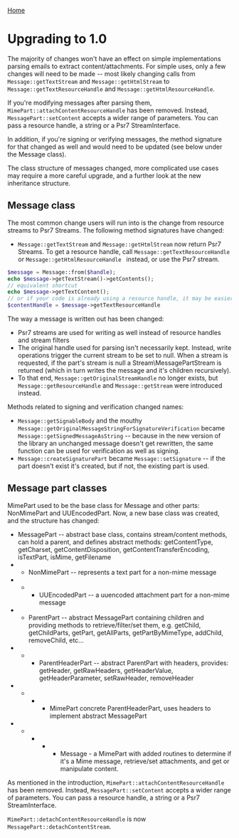 [Home](/)

# Upgrading to 1.0

The majority of changes won't have an effect on simple implementations parsing emails to extract content/attachments.  For simple uses, only a few changes will need to be made -- most likely changing calls from ``` Message::getTextStream ``` and ``` Message::getHtmlStream ``` to ``` Message::getTextResourceHandle ``` and ``` Message::getHtmlResourceHandle ```.

If you're modifying messages after parsing them, ``` MimePart::attachContentResourceHandle ``` has been removed.  Instead, ``` MessagePart::setContent ``` accepts a wider range of parameters.  You can pass a resource handle, a string or a Psr7 StreamInterface.

In addition, if you're signing or verifying messages, the method signature for that changed as well and would need to be updated (see below under the Message class).

The class structure of messages changed, more complicated use cases may require a more careful upgrade, and a further look at the new inheritance structure.

## Message class

The most common change users will run into is the change from resource streams to Psr7 Streams.  The following method signatures have changed:

 * ``` Message::getTextStream ``` and ``` Message::getHtmlStream ``` now return Psr7 Streams.  To get a resource handle, call ``` Message::getTextResourceHandle ``` or ``` Message::getHtmlResourceHandle  ``` instead, or use the Psr7 stream.

```php
$message = Message::from($handle);
echo $message->getTextStream()->getContents();
// equivalent shortcut
echo $message->getTextContent();
// or if your code is already using a resource handle, it may be easier to use getTextResourceHandle
$contentHandle = $message->getTextResourceHandle
```

The way a message is written out has been changed:

 * Psr7 streams are used for writing as well instead of resource handles and stream filters
 * The original handle used for parsing isn't necessarily kept.  Instead, write operations trigger the current stream to be set to null.  When a stream is requested, if the part's stream is null a Stream\MessagePartStream is returned (which in turn writes the message and it's children recursively).
 * To that end, ``` Message::getOriginalStreamHandle ``` no longer exists, but ``` Message::getResourceHandle ``` and ``` Message::getStream ``` were introduced instead.

Methods related to signing and verification changed names:

 * ``` Message::getSignableBody ``` and the mouthy ``` Message::getOriginalMessageStringForSignatureVerification ``` became ``` Message::getSignedMessageAsString ``` -- because in the new version of the library an unchanged message doesn't get rewritten, the same function can be used for verification as well as signing.
 * ``` Message::createSignaturePart ``` became ``` Message::setSignature ``` -- if the part doesn't exist it's created, but if not, the existing part is used.

## Message part classes

MimePart used to be the base class for Message and other parts: NonMimePart and UUEncodedPart.  Now, a new base class was created, and the structure has changed:

 * MessagePart -- abstract base class, contains stream/content methods, can hold a parent, and defines abstract methods: getContentType, getCharset, getContentDisposition, getContentTransferEncoding, isTextPart, isMime, getFilename
 * * NonMimePart -- represents a text part for a non-mime message
 * * * UUEncodedPart -- a uuencoded attachment part for a non-mime message
 * * ParentPart -- abstract MessagePart containing children and providing methods to retrieve/filter/set them, e.g. getChild, getChildParts, getPart, getAllParts, getPartByMimeType, addChild, removeChild, etc...
 * * * ParentHeaderPart -- abstract ParentPart with headers, provides: getHeader, getRawHeaders, getHeaderValue, getHeaderParameter, setRawHeader, removeHeader
 * * * * MimePart concrete ParentHeaderPart, uses headers to implement abstract MessagePart
 * * * * * Message - a MimePart with added routines to determine if it's a Mime message, retrieve/set attachments, and get or manipulate content.

As mentioned in the introduction, ``` MimePart::attachContentResourceHandle ``` has been removed.  Instead, ``` MessagePart::setContent ``` accepts a wider range of parameters.  You can pass a resource handle, a string or a Psr7 StreamInterface.

``` MimePart::detachContentResourceHandle ``` is now ``` MessagePart::detachContentStream ```.

